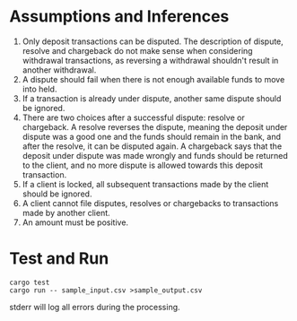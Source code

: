 # Assumptions and Inferences
1. Only deposit transactions can be disputed. The description of dispute, resolve and chargeback do not make sense when considering withdrawal transactions, as reversing a withdrawal shouldn't result in another withdrawal.
2. A dispute should fail when there is not enough available funds to move into held.
3. If a transaction is already under dispute, another same dispute should be ignored.
4. There are two choices after a successful dispute: resolve or chargeback. A resolve reverses the dispute, meaning the deposit under dispute was a good one and the funds should remain in the bank, and after the resolve, it can be disputed again. A chargeback says that the deposit under dispute was made wrongly and funds should be returned to the client, and no more dispute is allowed towards this deposit transaction.
5. If a client is locked, all subsequent transactions made by the client should be ignored.
6. A client cannot file disputes, resolves or chargebacks to transactions made by another client.
7. An amount must be positive.

# Test and Run
```
cargo test
cargo run -- sample_input.csv >sample_output.csv
```
stderr will log all errors during the processing.
